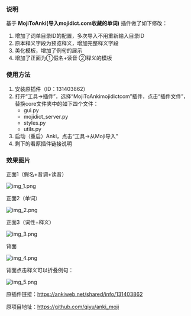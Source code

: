### 说明
基于 **MojiToAnki(导入mojidict.com收藏的单词)** 插件做了如下修改：
1. 增加了词单目录ID的配置，多次导入不用重新输入目录ID
2. 原本释义字段为预览释义，增加完整释义字段
3. 美化模板，增加了例句的展示
4. 增加了正面为①假名+读音 ②释义的模板

### 使用方法
1. 安装原插件（ID：131403862）
2. 打开“工具->插件”，选择“MojiToAnkimojidictcom”插件，点击“插件文件”，替换core文件夹中的如下四个文件：
   * gui.py
   * mojidict_server.py
   * styles.py
   * utils.py
3. 启动（重启）Anki，点击“工具->从Moji导入”
4. 剩下的看原插件链接说明

### 效果图片
正面1（假名+音调+读音）

![img_1.png](img_1.png)

正面2（单词）

![img_2.png](img_2.png)

正面3（词性+释义）

![img_3.png](img_3.png)

背面

![img_4.png](img_4.png)

背面点击释义可以折叠例句：

![img_5.png](img_5.png)

原插件链接：https://ankiweb.net/shared/info/131403862

原项目地址：https://github.com/qiyu/anki_moji
